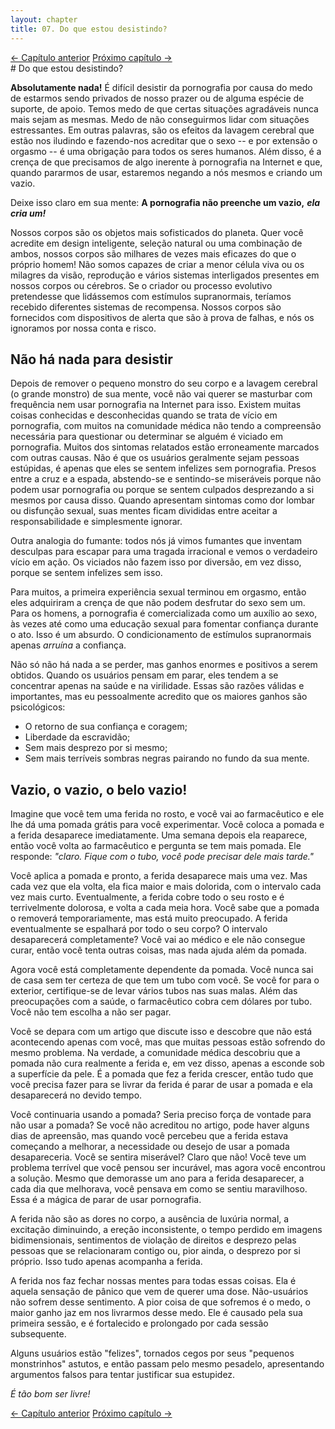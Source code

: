 ```yaml
---
layout: chapter
title: 07. Do que estou desistindo? 
---
```

<div class="pagination-selector">
<a href="06-caracteristicas-lavagem-cerebral.html" class="chapter-btn">&larr; Capítulo anterior</a>
<a href="08-economizando-tempo.html" class="chapter-btn">Próximo capítulo &#8594;</a>
</div>
# Do que estou desistindo?

**Absolutamente nada!** É difícil desistir da pornografia por causa do medo de estarmos sendo privados de nosso prazer ou de alguma espécie de suporte, de apoio. Temos medo de que certas situações agradáveis ​​nunca mais sejam as mesmas. Medo de não conseguirmos lidar com situações estressantes. Em outras palavras, são os efeitos da lavagem cerebral que estão nos iludindo e fazendo-nos acreditar que o sexo -- e por extensão o orgasmo -- é uma obrigação para todos os seres humanos. Além disso, é a crença de que precisamos de algo inerente à pornografia na Internet e que, quando pararmos de usar, estaremos negando a nós mesmos e criando um vazio.

Deixe isso claro em sua mente: **A pornografia não preenche um vazio,** ***ela cria um!***

Nossos corpos são os objetos mais sofisticados do planeta. Quer você acredite em design inteligente, seleção natural ou uma combinação de ambos, nossos corpos são milhares de vezes mais eficazes do que o próprio homem! Não somos capazes de criar a menor célula viva ou os milagres da visão, reprodução e vários sistemas interligados presentes em nossos corpos ou cérebros. Se o criador ou processo evolutivo pretendesse que lidássemos com estímulos supranormais, teríamos recebido diferentes sistemas de recompensa. Nossos corpos são fornecidos com dispositivos de alerta que são à prova de falhas, e nós os ignoramos por nossa conta e risco.

## Não há nada para desistir

Depois de remover o pequeno monstro do seu corpo e a lavagem cerebral (o grande monstro) de sua mente, você não vai querer se masturbar com frequência nem usar pornografia na Internet para isso. Existem muitas coisas conhecidas e desconhecidas quando se trata de vício em pornografia, com muitos na comunidade médica não tendo a compreensão necessária para questionar ou determinar se alguém é viciado em pornografia. Muitos dos sintomas relatados estão erroneamente marcados com outras causas. Não é que os usuários geralmente sejam pessoas estúpidas, é apenas que eles se sentem infelizes sem pornografia. Presos entre a cruz e a espada, abstendo-se e sentindo-se miseráveis ​​porque não podem usar pornografia ou ​​porque se sentem culpados desprezando a si mesmos por causa disso. Quando apresentam sintomas como dor lombar ou disfunção sexual, suas mentes ficam divididas entre aceitar a responsabilidade e simplesmente ignorar. 

Outra analogia do fumante: todos nós já vimos fumantes que inventam desculpas para escapar para uma tragada irracional e vemos o verdadeiro vício em ação. Os viciados não fazem isso por diversão, em vez disso, porque se sentem infelizes sem isso.

Para muitos, a primeira experiência sexual terminou em orgasmo, então eles adquiriram a crença de que não podem desfrutar do sexo sem um. Para os homens, a pornografia é comercializada como um auxílio ao sexo, às vezes até como uma educação sexual para fomentar confiança durante o ato. Isso é um absurdo. O condicionamento de estímulos supranormais apenas *arruína* a confiança. 

Não só não há nada a se perder, mas ganhos enormes e positivos a serem obtidos. Quando os usuários pensam em parar, eles tendem a se concentrar apenas na saúde e na virilidade. Essas são razões válidas e importantes, mas eu pessoalmente acredito que os maiores ganhos são psicológicos:

- O retorno de sua confiança e coragem;
- Liberdade da escravidão;
- Sem mais desprezo por si mesmo;
- Sem mais terríveis sombras negras pairando no fundo da sua mente.

## Vazio, o vazio, o belo vazio!

Imagine que você tem uma ferida no rosto, e você vai ao farmacêutico e ele lhe dá uma pomada grátis para você experimentar. Você coloca a pomada e a ferida desaparece imediatamente. Uma semana depois ela reaparece, então você volta ao farmacêutico e pergunta se tem mais pomada. Ele responde: *"claro. Fique com o tubo, você pode precisar dele mais tarde."*

Você aplica a pomada e pronto, a ferida desaparece mais uma vez. Mas cada vez que ela volta, ela fica maior e mais dolorida, com o intervalo cada vez mais curto. Eventualmente, a ferida cobre todo o seu rosto e é terrivelmente dolorosa, e volta a cada meia hora. Você sabe que a pomada o removerá temporariamente, mas está muito preocupado. A ferida eventualmente se espalhará por todo o seu corpo? O intervalo desaparecerá completamente? Você vai ao médico e ele não consegue curar, então você tenta outras coisas, mas nada ajuda além da pomada.

Agora você está completamente dependente da pomada. Você nunca sai de casa sem ter certeza de que tem um tubo com você. Se você for para o exterior, certifique-se de levar vários tubos nas suas malas. Além das preocupações com a saúde, o farmacêutico cobra cem dólares por tubo. Você não tem escolha a não ser pagar.

Você se depara com um artigo que discute isso e descobre que não está acontecendo apenas com você, mas que muitas pessoas estão sofrendo do mesmo problema. Na verdade, a comunidade médica descobriu que a pomada não cura realmente a ferida e, em vez disso, apenas a esconde sob a superfície da pele. É a pomada que fez a ferida crescer, então tudo que você precisa fazer para se livrar da ferida é parar de usar a pomada e ela desaparecerá no devido tempo.

Você continuaria usando a pomada? Seria preciso força de vontade para não usar a pomada? Se você não acreditou no artigo, pode haver alguns dias de apreensão, mas quando você percebeu que a ferida estava começando a melhorar, a necessidade ou desejo de usar a pomada desapareceria. Você se sentira miserável? Claro que não! Você teve um problema terrível que você pensou ser incurável, mas agora você encontrou a solução. Mesmo que demorasse um ano para a ferida desaparecer, a cada dia que melhorava, você pensava em como se sentiu maravilhoso. Essa é a mágica de parar de usar pornografia.

A ferida não são as dores no corpo, a ausência de luxúria normal, a excitação diminuindo, a ereção inconsistente, o tempo perdido em imagens bidimensionais, sentimentos de violação de direitos e desprezo pelas pessoas que se relacionaram contigo ou, pior ainda, o desprezo por si próprio. Isso tudo apenas acompanha a ferida. 

A ferida nos faz fechar nossas mentes para todas essas coisas. Ela é aquela sensação de pânico que vem de querer uma dose. Não-usuários não sofrem desse sentimento. A pior coisa de que sofremos é o medo, o maior ganho jaz em nos livrarmos desse medo. Ele é causado pela sua primeira sessão, e é fortalecido e prolongado por cada sessão subsequente.

Alguns usuários estão "felizes", tornados cegos por seus "pequenos monstrinhos" astutos, e então passam pelo mesmo pesadelo, apresentando argumentos falsos para tentar justificar sua estupidez.

*É tão bom ser livre!*

<div class="pagination-selector">
<a href="06-caracteristicas-lavagem-cerebral.html" class="chapter-btn">&larr; Capítulo anterior</a>
<a href="08-economizando-tempo.html" class="chapter-btn">Próximo capítulo &#8594;</a>
</div>